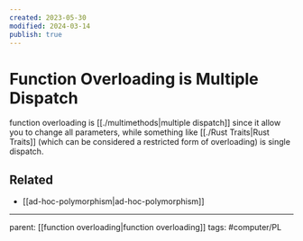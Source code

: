 ```yaml
---
created: 2023-05-30
modified: 2024-03-14
publish: true
---
```


# Function Overloading is Multiple Dispatch
function overloading is [[./multimethods|multiple dispatch]] since it allow you to change all parameters, while something like [[./Rust Traits|Rust Traits]] (which can be considered a restricted form of overloading) is single dispatch.

## Related
- [[ad-hoc-polymorphism|ad-hoc-polymorphism]]

---
parent: [[function overloading|function overloading]]
tags: #computer/PL